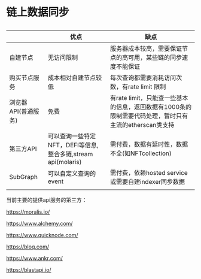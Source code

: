 # 链上数据同步

## 

|                     | 优点                                                         | 缺点                                                         |
| ------------------- | ------------------------------------------------------------ | ------------------------------------------------------------ |
| 自建节点            | 无访问限制                                                   | 服务器成本较高，需要保证节点的高可用，某些链的同步速度不能保证 |
| 购买节点服务        | 成本相对自建节点较低                                         | 每次查询都需要消耗访问次数，有rate limit 限制                |
| 浏览器API(普通服务) | 免费                                                         | 有rate limit，只能查一些基本的信息，返回数据有1000条的限制需要代码处理，暂时只有主流的etherscan类支持 |
| 第三方API           | 可以查询一些特定NFT，DEFI等信息,整合多链,stream api(molaris) | 需付费，数据有延时性，数据不全(如NFTcollection)              |
| SubGraph            | 可以自定义查询的event                                        | 需付费，依赖hosted service或需要自建indexer同步数据          |
|                     |                                                              |                                                              |

当前主要的提供api服务的第三方：

https://moralis.io/

https://www.alchemy.com/

https://www.quicknode.com/

https://bloq.com/

https://www.ankr.com/

https://blastapi.io/
